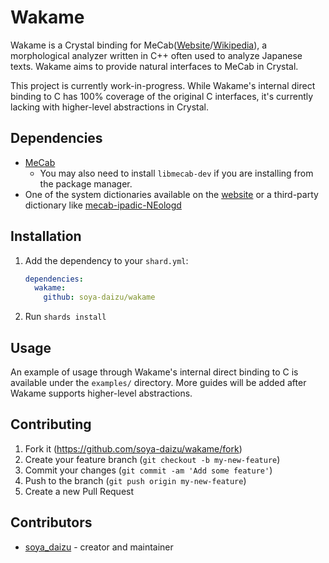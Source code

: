 # Wakame

Wakame is a Crystal binding for MeCab([Website](https://taku910.github.io/mecab)/[Wikipedia](https://en.wikipedia.org/wiki/MeCab)), a morphological analyzer written in C++ often used to analyze Japanese texts. Wakame aims to provide natural interfaces to MeCab in Crystal.

This project is currently work-in-progress. While Wakame's internal direct binding to C has 100% coverage of the original C interfaces, it's currently lacking with higher-level abstractions in Crystal.

## Dependencies

- [MeCab](https://taku910.github.io/mecab/#download)
  - You may also need to install `libmecab-dev` if you are installing from the package manager.
- One of the system dictionaries available on the [website](https://taku910.github.io/mecab/#download) or a third-party dictionary like [mecab-ipadic-NEologd](https://github.com/neologd/mecab-ipadic-neologd)

## Installation

1. Add the dependency to your `shard.yml`:

   ```yaml
   dependencies:
     wakame:
       github: soya-daizu/wakame
   ```

2. Run `shards install`

## Usage

An example of usage through Wakame's internal direct binding to C is available under the `examples/` directory. More guides will be added after Wakame supports higher-level abstractions.

## Contributing

1. Fork it (<https://github.com/soya-daizu/wakame/fork>)
2. Create your feature branch (`git checkout -b my-new-feature`)
3. Commit your changes (`git commit -am 'Add some feature'`)
4. Push to the branch (`git push origin my-new-feature`)
5. Create a new Pull Request

## Contributors

- [soya_daizu](https://github.com/soya-daizu) - creator and maintainer
